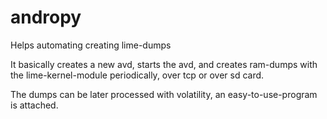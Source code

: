 # andropy
Helps automating creating lime-dumps

It basically creates a new avd, starts the avd, and creates ram-dumps with the lime-kernel-module periodically, over tcp or over sd card.

The dumps can be later processed with volatility, an easy-to-use-program is attached.

